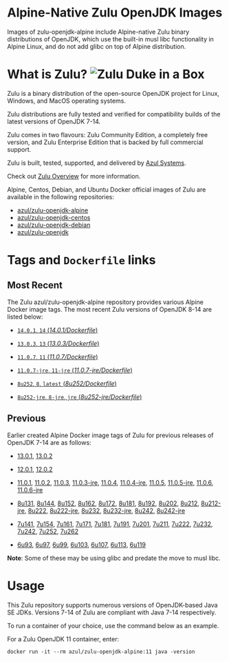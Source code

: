 Alpine-Native Zulu OpenJDK Images
=================================
Images of zulu-openjdk-alpine include Alpine-native Zulu binary distributions of OpenJDK, which use the built-in musl libc functionality in Alpine Linux, and do not add glibc on top of Alpine distribution.

What is Zulu? ![Zulu Duke in a Box][1]
======================================

Zulu is a binary distribution of the open-source OpenJDK project for Linux, Windows, and MacOS operating systems.

Zulu distributions are fully tested and verified for compatibility builds of the latest versions of OpenJDK 7-14.

Zulu comes in two flavours: Zulu Community Edition, a completely free version, and Zulu Enterprise Edition that is backed by full commercial support.

Zulu is built, tested, supported, and delivered by [Azul Systems][2].

Check out [Zulu Overview][3] for more information.

Alpine, Centos, Debian, and Ubuntu Docker official images of Zulu are available in the following repositories:

  * [azul/zulu-openjdk-alpine][4]
  * [azul/zulu-openjdk-centos][5]
  * [azul/zulu-openjdk-debian][6]
  * [azul/zulu-openjdk][7]

Tags and `Dockerfile` links
===========================

Most Recent
-----------

The Zulu azul/zulu-openjdk-alpine repository provides various Alpine Docker image tags. The most recent Zulu versions of OpenJDK 8-14 are listed below:

 * [`14.0.1`, `14` (*14.0.1/Dockerfile*)][65]

 * [`13.0.3`, `13` (*13.0.3/Dockerfile*)][62]

 * [`11.0.7`, `11` (*11.0.7/Dockerfile*)][48]

 * [`11.0.7-jre`, `11-jre` (*11.0.7-jre/Dockerfile*)][49]

 * [`8u252`, `8`, `latest` (*8u252/Dockerfile*)][30]

 * [`8u252-jre`, `8-jre`, `jre` (*8u252-jre/Dockerfile*)][31]

Previous
--------

Earlier created Alpine Docker image tags of Zulu for previous releases of OpenJDK 7-14 are as follows:

 * [13.0.1][63], [13.0.2][64]

 * [12.0.1][60], [12.0.2][61]

 * [11.0.1][50], [11.0.2][51], [11.0.3][52], [11.0.3-jre][53], [11.0.4][54], [11.0.4-jre][55], [11.0.5][56], [11.0.5-jre][57], [11.0.6][58], [11.0.6-jre][59]

 * [8u131][32], [8u144][33], [8u152][34], [8u162][35], [8u172][36], [8u181][37], [8u192][38], [8u202][39], [8u212][40], [8u212-jre][41], [8u222][42], [8u222-jre][43], [8u232][44], [8u232-jre][45], [8u242][46], [8u242-jre][47]

 * [7u141][17], [7u154][18], [7u161][19], [7u171][20], [7u181][21], [7u191][22], [7u201][23], [7u211][24], [7u222][25], [7u232][26], [7u242][27], [7u252][28], [7u262][29]

 * [6u93][10], [6u97][11], [6u99][12], [6u103][13], [6u107][14], [6u113][15], [6u119][16]

**Note**: Some of these may be using glibc and predate the move to musl libc.

Usage
=====

This Zulu repository supports numerous versions of OpenJDK-based Java SE JDKs. Versions 7-14 of Zulu are compliant with Java 7-14 respectively.

To run a container of your choice, use the command below as an example.

For a Zulu OpenJDK 11 container, enter:

    docker run -it --rm azul/zulu-openjdk-alpine:11 java -version

  [1]: https://www.azul.com/files/ZuluDocker60.gif
  [2]: https://www.azul.com/
  [3]: https://www.azul.com/products/zulu-community/
  [4]: https://hub.docker.com/r/azul/zulu-openjdk-alpine
  [5]: https://hub.docker.com/r/azul/zulu-openjdk-centos
  [6]: https://hub.docker.com/r/azul/zulu-openjdk-debian
  [7]: https://hub.docker.com/r/azul/zulu-openjdk
  [10]: https://github.com/zulu-openjdk/zulu-openjdk/blob/master/alpine/6u93-6.16.0.1/Dockerfile
  [11]: https://github.com/zulu-openjdk/zulu-openjdk/blob/master/alpine/6u97-6.17.0.1/Dockerfile
  [12]: https://github.com/zulu-openjdk/zulu-openjdk/blob/master/alpine/6u99-6.18.0.3/Dockerfile
  [13]: https://github.com/zulu-openjdk/zulu-openjdk/blob/master/alpine/6u103-6.19.0.1/Dockerfile
  [14]: https://github.com/zulu-openjdk/zulu-openjdk/blob/master/alpine/6u107-6.20.0.1/Dockerfile
  [15]: https://github.com/zulu-openjdk/zulu-openjdk/blob/master/alpine/6u113-6.21.0.3/Dockerfile
  [16]: https://github.com/zulu-openjdk/zulu-openjdk/blob/master/alpine/6u119-6.22.0.3/Dockerfile
  [17]: https://github.com/zulu-openjdk/zulu-openjdk/blob/master/alpine/7u141-7.18.0.3/Dockerfile
  [18]: https://github.com/zulu-openjdk/zulu-openjdk/blob/master/alpine/7u154-7.20.0.3/Dockerfile
  [19]: https://github.com/zulu-openjdk/zulu-openjdk/blob/master/alpine/7u161-7.21.0.3/Dockerfile
  [20]: https://github.com/zulu-openjdk/zulu-openjdk/blob/master/alpine/7u171-7.22.0.3/Dockerfile
  [21]: https://github.com/zulu-openjdk/zulu-openjdk/blob/master/alpine/7u181-7.23.0.1/Dockerfile
  [22]: https://github.com/zulu-openjdk/zulu-openjdk/blob/master/alpine/7u191-7.24.0.1/Dockerfile
  [23]: https://github.com/zulu-openjdk/zulu-openjdk/blob/master/alpine/7u201-7.25.0.5/Dockerfile
  [24]: https://github.com/zulu-openjdk/zulu-openjdk/blob/master/alpine/7u211-7.27.0.1/Dockerfile
  [25]: https://github.com/zulu-openjdk/zulu-openjdk/blob/master/alpine/7u222-7.29.0.5/Dockerfile
  [26]: https://github.com/zulu-openjdk/zulu-openjdk/blob/master/alpine/7u232-7.31.0.5/Dockerfile
  [27]: https://github.com/zulu-openjdk/zulu-openjdk/blob/master/alpine/7u242-7.34.0.5/Dockerfile
  [28]: https://github.com/zulu-openjdk/zulu-openjdk/blob/master/alpine/7u252-7.36.0.5/Dockerfile
  [29]: https://github.com/zulu-openjdk/zulu-openjdk/blob/master/alpine/7u262-7.38.0.11/Dockerfile
  [30]: https://github.com/zulu-openjdk/zulu-openjdk/blob/master/alpine/8u252-8.46.0.19/Dockerfile
  [31]: https://github.com/zulu-openjdk/zulu-openjdk/blob/master/alpine/8u252-8.46.0.19-jre/Dockerfile
  [32]: https://github.com/zulu-openjdk/zulu-openjdk/blob/master/alpine/8u131-8.21.0.1/Dockerfile
  [33]: https://github.com/zulu-openjdk/zulu-openjdk/blob/master/alpine/8u144-8.23.0.3/Dockerfile
  [34]: https://github.com/zulu-openjdk/zulu-openjdk/blob/master/alpine/8u152-8.25.0.1/Dockerfile
  [35]: https://github.com/zulu-openjdk/zulu-openjdk/blob/master/alpine/8u162-8.27.0.7/Dockerfile
  [36]: https://github.com/zulu-openjdk/zulu-openjdk/blob/master/alpine/8u172-8.30.0.1/Dockerfile
  [37]: https://github.com/zulu-openjdk/zulu-openjdk/blob/master/alpine/8u181-8.31.0.1/Dockerfile
  [38]: https://github.com/zulu-openjdk/zulu-openjdk/blob/master/alpine/8u192-8.33.0.1/Dockerfile
  [39]: https://github.com/zulu-openjdk/zulu-openjdk/blob/master/alpine/8u202-8.36.0.3/Dockerfile
  [40]: https://github.com/zulu-openjdk/zulu-openjdk/blob/master/alpine/8u212-8.38.0.13/Dockerfile
  [41]: https://github.com/zulu-openjdk/zulu-openjdk/blob/master/alpine/8u212-8.38.0.13-jre/Dockerfile
  [42]: https://github.com/zulu-openjdk/zulu-openjdk/blob/master/alpine/8u222-8.40.0.25/Dockerfile
  [43]: https://github.com/zulu-openjdk/zulu-openjdk/blob/master/alpine/8u222-8.40.0.25-jre/Dockerfile
  [44]: https://github.com/zulu-openjdk/zulu-openjdk/blob/master/alpine/8u232-8.42.0.23/Dockerfile
  [45]: https://github.com/zulu-openjdk/zulu-openjdk/blob/master/alpine/8u232-8.42.0.23-jre/Dockerfile
  [46]: https://github.com/zulu-openjdk/zulu-openjdk/blob/master/alpine/8u242-8.44.0.11/Dockerfile
  [47]: https://github.com/zulu-openjdk/zulu-openjdk/blob/master/alpine/8u242-8.44.0.11-jre/Dockerfile
  [48]: https://github.com/zulu-openjdk/zulu-openjdk/blob/master/alpine/11.0.7-11.39.15/Dockerfile
  [49]: https://github.com/zulu-openjdk/zulu-openjdk/blob/master/alpine/11.0.7-11.39.15-jre/Dockerfile
  [50]: https://github.com/zulu-openjdk/zulu-openjdk/blob/master/alpine/11.0.1-11.2/Dockerfile
  [51]: https://github.com/zulu-openjdk/zulu-openjdk/blob/master/alpine/11.0.2-11.29/Dockerfile
  [52]: https://github.com/zulu-openjdk/zulu-openjdk/blob/master/alpine/11.0.3-11.31/Dockerfile
  [53]: https://github.com/zulu-openjdk/zulu-openjdk/blob/master/alpine/11.0.3-11.31-jre/Dockerfile
  [54]: https://github.com/zulu-openjdk/zulu-openjdk/blob/master/alpine/11.0.4-11.33/Dockerfile
  [55]: https://github.com/zulu-openjdk/zulu-openjdk/blob/master/alpine/11.0.4-11.33-jre/Dockerfile
  [56]: https://github.com/zulu-openjdk/zulu-openjdk/blob/master/alpine/11.0.5-11.35/Dockerfile
  [57]: https://github.com/zulu-openjdk/zulu-openjdk/blob/master/alpine/11.0.5-11.35-jre/Dockerfile
  [58]: https://github.com/zulu-openjdk/zulu-openjdk/blob/master/alpine/11.0.6-11.37/Dockerfile
  [59]: https://github.com/zulu-openjdk/zulu-openjdk/blob/master/alpine/11.0.6-11.37-jre/Dockerfile
  [60]: https://github.com/zulu-openjdk/zulu-openjdk/blob/master/alpine/12.0.1-12.2/Dockerfile
  [61]: https://github.com/zulu-openjdk/zulu-openjdk/blob/master/alpine/12.0.2-12.3/Dockerfile
  [62]: https://github.com/zulu-openjdk/zulu-openjdk/blob/master/alpine/13.0.3-13.31.11/Dockerfile
  [63]: https://github.com/zulu-openjdk/zulu-openjdk/blob/master/alpine/13.0.1-13.28/Dockerfile
  [64]: https://github.com/zulu-openjdk/zulu-openjdk/blob/master/alpine/13.0.2-13.29/Dockerfile
  [65]: https://github.com/zulu-openjdk/zulu-openjdk/blob/master/alpine/14.0.1-14.28.21/Dockerfile
